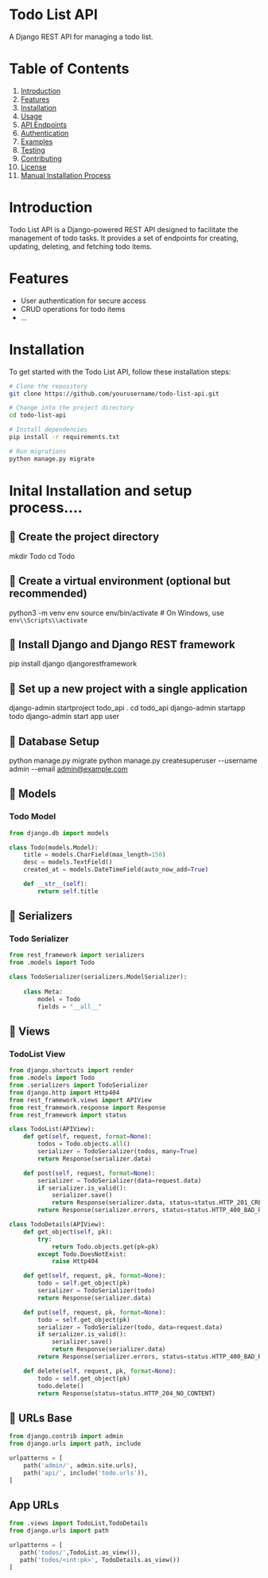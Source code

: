 # Todo List API

A Django REST API for managing a todo list.

# Table of Contents

1. [Introduction](#introduction)
2. [Features](#features)
3. [Installation](#installation)
4. [Usage](#usage)
5. [API Endpoints](#api-endpoints)
6. [Authentication](#authentication)
7. [Examples](#examples)
8. [Testing](#testing)
9. [Contributing](#contributing)
10. [License](#license)
11. [Manual Installation Process](#installation)

# Introduction

Todo List API is a Django-powered REST API designed to facilitate the management of todo tasks. It provides a set of endpoints for creating, updating, deleting, and fetching todo items.

# Features

- User authentication for secure access
- CRUD operations for todo items
- ...

# Installation
To get started with the Todo List API, follow these installation steps:

```bash
# Clone the repository
git clone https://github.com/yourusername/todo-list-api.git

# Change into the project directory
cd todo-list-api

# Install dependencies
pip install -r requirements.txt

# Run migrations
python manage.py migrate
```
#  Inital Installation and setup process....
## 🌟 Create the project directory
mkdir Todo
cd Todo

## 🌟 Create a virtual environment (optional but recommended)
python3 -m venv env
source env/bin/activate  # On Windows, use `env\\Scripts\\activate`

## 🌟 Install Django and Django REST framework
pip install django djangorestframework

## 🌟 Set up a new project with a single application
django-admin startproject todo_api .
cd todo_api
django-admin startapp todo
django-admin start app user

##  🌟 Database Setup
python manage.py migrate
python manage.py createsuperuser --username admin --email admin@example.com

## 🌟 Models
### Todo Model

```python
from django.db import models

class Todo(models.Model):
    title = models.CharField(max_length=150)
    desc = models.TextField()
    created_at = models.DateTimeField(auto_now_add=True)

    def __str__(self):
        return self.title
```

## 🌟 Serializers

### Todo Serializer

```python
from rest_framework import serializers
from .models import Todo

class TodoSerializer(serializers.ModelSerializer):
    
    class Meta:
        model = Todo
        fields = "__all__"

```
## 🌟 Views

### TodoList View

```python
from django.shortcuts import render
from .models import Todo
from .serializers import TodoSerializer
from django.http import Http404
from rest_framework.views import APIView
from rest_framework.response import Response
from rest_framework import status

class TodoList(APIView):
    def get(self, request, format=None):
        todos = Todo.objects.all()
        serializer = TodoSerializer(todos, many=True)
        return Response(serializer.data)

    def post(self, request, format=None):
        serializer = TodoSerializer(data=request.data)
        if serializer.is_valid():
            serializer.save()
            return Response(serializer.data, status=status.HTTP_201_CREATED)
        return Response(serializer.errors, status=status.HTTP_400_BAD_REQUEST)

class TodoDetails(APIView):
    def get_object(self, pk):
        try:
            return Todo.objects.get(pk=pk)
        except Todo.DoesNotExist:
            raise Http404

    def get(self, request, pk, format=None):
        todo = self.get_object(pk)
        serializer = TodoSerializer(todo)
        return Response(serializer.data)

    def put(self, request, pk, format=None):
        todo = self.get_object(pk)
        serializer = TodoSerializer(todo, data=request.data)
        if serializer.is_valid():
            serializer.save()
            return Response(serializer.data)
        return Response(serializer.errors, status=status.HTTP_400_BAD_REQUEST)

    def delete(self, request, pk, format=None):
        todo = self.get_object(pk)
        todo.delete()
        return Response(status=status.HTTP_204_NO_CONTENT)
```
## 🌟 URLs Base

```python
from django.contrib import admin
from django.urls import path, include

urlpatterns = [
    path('admin/', admin.site.urls),
    path('api/', include('todo.urls')),
]

```
## App URLs 
```python
from .views import TodoList,TodoDetails
from django.urls import path

urlpatterns = [
   path('todos/',TodoList.as_view()),
   path('todos/<int:pk>', TodoDetails.as_view())
]
